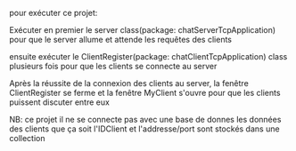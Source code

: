 
pour exécuter ce projet:


Exécuter en premier le server class(package: chatServerTcpApplication) pour que le server allume et attende les requêtes des clients


ensuite exécuter le ClientRegister(package: chatClientTcpApplication) class plusieurs fois pour que les clients se connecte au server


Après la réussite de la connexion des clients au server, la fenêtre ClientRegister se ferme et la fenêtre MyClient s'ouvre pour que les clients puissent discuter entre eux






NB: ce projet il ne se connecte pas avec une base de donnes les données des clients que ça soit l'IDClient et l'addresse/port sont stockés dans une collection